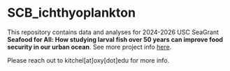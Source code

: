 # SCB_ichthyoplankton

This repository contains data and analyses for 2024-2026 USC SeaGrant **Seafood for All: How studying larval fish over 50 years can improve food security in our urban ocean**. See more project info [here](https://dornsife.usc.edu/uscseagrant/seafood-for-all/).

Please reach out to kitchel[at]oxy[dot]edu for more info.
